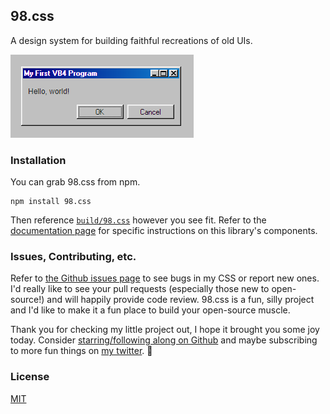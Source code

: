 ## 98.css

A design system for building faithful recreations of old UIs.

![a screenshot of a window with the title "My First VB4 Program" and two buttons OK and Cancel, styled like a Windows 98 dialog](https://github.com/jdan/98.css/blob/master/docs/window.png?raw=true)

### Installation

You can grab 98.css from npm.

```
npm install 98.css
```

Then reference [`build/98.css`](https://github.com/jdan/98.css/blob/master/build/98.css) however you see fit. Refer to the [documentation page](https://jdan.github.io/98.css/) for specific instructions on this library's components.

### Issues, Contributing, etc.

Refer to [the Github issues page](https://github.com/jdan/98.css/issues) to see bugs in my CSS or report new ones. I'd really like to see your pull requests (especially those new to open-source!) and will happily provide code review. 98.css is a fun, silly project and I'd like to make it a fun place to build your open-source muscle.

Thank you for checking my little project out, I hope it brought you some joy today. Consider [starring/following along on Github](https://github.com/jdan/98.css/stargazers) and maybe subscribing to more fun things on [my twitter](https://twitter.com/jdan). 👋

### License

[MIT](https://github.com/jdan/98.css/blob/master/LICENSE)
